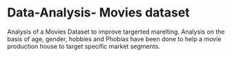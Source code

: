 # Data-Analysis- Movies dataset
Analysis of a Movies Dataset to improve targerted marelting. Analysis on the basis of age, gender, hobbies and Phobias have been done to help a movie production house to target specific market segments.
